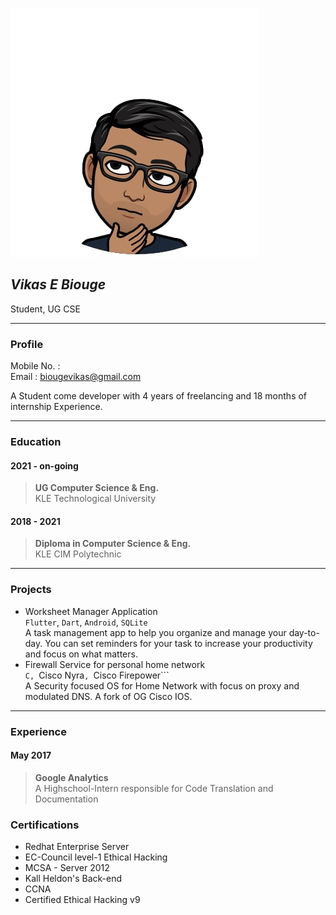 ![Profile Pages](./profile.jpeg)
## ***Vikas E Biouge***
Student, UG CSE  

---

### **Profile**
Mobile No. :    
Email : biougevikas@gmail.com

A Student come developer with 4 years of freelancing and 18 months of internship Experience.

---

### **Education**
#### 2021 - on-going
> **UG Computer Science & Eng.**  
> KLE Technological University  

#### 2018 - 2021
> **Diploma in Computer Science & Eng.**  
> KLE CIM Polytechnic

---

### **Projects**
* Worksheet Manager Application  
	```Flutter```, ```Dart```, ```Android```, ```SQLite```   
	A task management app to help you organize and manage your day-to-day. You can set reminders for your task to increase your productivity and focus on what matters.
* Firewall Service for personal home network  
	```C, ```Cisco Nyra```, ```Cisco Firepower```  
	A Security focused OS for Home Network with focus on proxy and modulated DNS. A fork of OG Cisco IOS.

---

### **Experience**
#### May 2017
>  **Google Analytics**   
> A Highschool-Intern responsible for Code Translation and Documentation

### **Certifications**
* Redhat Enterprise Server
* EC-Council level-1 Ethical Hacking
* MCSA - Server 2012
* Kall Heldon's Back-end
* CCNA
* Certified Ethical Hacking v9
